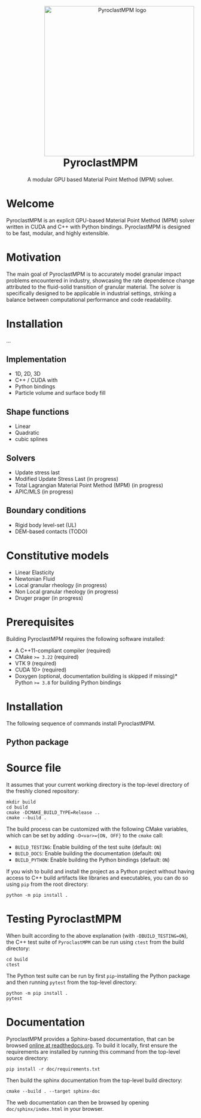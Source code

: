 
<p align="center" style="margin-bottom: 0px !important;  padding-left: 100px">
  <img width="400" src="./doc/scoop_no_boundary.gif" alt="PyroclastMPM logo" align="center">
</p>

<h1 align="center" style="margin-top: 0px;">PyroclastMPM</h1>


<p align="center"  > A modular GPU based Material Point Method (MPM) solver. </p>

<!-- 
<p align="center">
<img src="./doc/disc_impact.gif" width="50%" height="50%"/>
</p> -->

<!-- ![til](./doc/scoop.gif) -->

<!-- [![PyPI Release](https://img.shields.io/pypi/v/pyroclastmpm.svg)](https://pypi.org/project/pyroclastmpm) -->
<!-- [![Documentation Status](https://readthedocs.org/projects/None/badge/)](https://None.readthedocs.io/) -->

# Welcome

PyroclastMPM is an explicit GPU-based Material Point Method (MPM) solver written in CUDA and C++ with Python bindings. PyroclastMPM is designed to be fast, modular, and highly extensible.

# Motivation

The main goal of PyroclastMPM is to accurately model granular impact problems encountered in industry, showcasing the rate dependence change attributed to the fluid-solid transition of granular material. The solver is specifically designed to be applicable in industrial settings, striking a balance between computational performance and code readability.


# Installation
...




## Implementation
* 1D, 2D, 3D
* C++ / CUDA with
* Python bindings
* Particle volume and surface body fill

## Shape functions
* Linear
* Quadratic
* cubic splines

## Solvers
* Update stress last
* Modified Update Stress Last (in progress)
* Total Lagrangian Material Point Method (MPM) (in progress)
* APIC/MLS (in progress)

## Boundary conditions
* Rigid body level-set (UL)
* DEM-based contacts (TODO)

# Constitutive models
* Linear Elasticity 
* Newtonian Fluid
* Local granular rheology  (in progress)
* Non Local granular rheology  (in progress)
* Druger prager  (in progress)

# Prerequisites

Building PyroclastMPM requires the following software installed:

* A C++11-compliant compiler (required)
* CMake `>= 3.22` (required)
* VTK 9 (required)
* CUDA 10> (required)
* Doxygen (optional, documentation building is skipped if missing)* Python `>= 3.8` for building Python bindings
 
# Installation

The following sequence of commands install PyroclastMPM.
## Python package


# Source file


It assumes that your current working directory is the top-level directory
of the freshly cloned repository:

```
mkdir build
cd build
cmake -DCMAKE_BUILD_TYPE=Release ..
cmake --build .
```

The build process can be customized with the following CMake variables,
which can be set by adding `-D<var>={ON, OFF}` to the `cmake` call:

* `BUILD_TESTING`: Enable building of the test suite (default: `ON`)
* `BUILD_DOCS`: Enable building the documentation (default: `ON`)
* `BUILD_PYTHON`: Enable building the Python bindings (default: `ON`)


If you wish to build and install the project as a Python project without
having access to C++ build artifacts like libraries and executables, you
can do so using `pip` from the root directory:

```
python -m pip install .
```

# Testing PyroclastMPM

When built according to the above explanation (with `-DBUILD_TESTING=ON`),
the C++ test suite of `PyroclastMPM` can be run using
`ctest` from the build directory:

```
cd build
ctest
```

The Python test suite can be run by first `pip`-installing the Python package
and then running `pytest` from the top-level directory:

```
python -m pip install .
pytest
```

# Documentation

PyroclastMPM provides a Sphinx-based documentation, that can
be browsed [online at readthedocs.org](https://pyroclastmpm.readthedocs.io).
To build it locally, first ensure the requirements are installed by running this command from the top-level source directory:

```
pip install -r doc/requirements.txt
```

Then build the sphinx documentation from the top-level build directory:

```
cmake --build . --target sphinx-doc
```

The web documentation can then be browsed by opening `doc/sphinx/index.html` in your browser.
